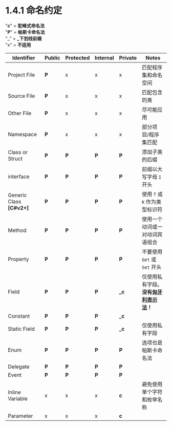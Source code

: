 # 1.4.1 命名约定

"**c**" = **驼峰式命名法**  
"**P**" = **帕斯卡命名法**  
"_" = **_下划线前缀**  
"x" = **不适用**  

| Identifier | Public | Protected | Internal | Private | Notes |
| ------ | ------ | ------ | ------ | ------ | ------ |
| Project File | **P** | x | x | x | 匹配程序集和命名空间 |
| Source File | **P** | x | x | x | 匹配包含的类 |
| Other File | **P** | x | x | x | 尽可能应用 |
| Namespace | **P** | x | x | x | 部分项目/程序集匹配 |
| Class or Struct | **P** | **P** | **P** | **P** | 添加子类的后缀 |
| interface | **P** | **P** | **P** | **P** | 前缀以大写字母 `I` 开头 |
| Generic Class **[C#v2+]** | **P** | **P** | **P** | **P** | 使用 `T` 或 `K` 作为类型标识符 |
| Method | **P** | **P** | **P** | **P** | 使用一个动词或一对动词宾语组合 |
| Property | **P** | **P** | **P** | **P** | 不要使用 `Get` 或 `Set` 开头 |
| Field | **P** | **P** | **P** | **_c** | 仅使用私有字段。 **没有[匈牙利表示法](https://zh.wikipedia.org/wiki/%E5%8C%88%E7%89%99%E5%88%A9%E5%91%BD%E5%90%8D%E6%B3%95)！** |
| Constant | **P** | **P** | **P** | **_c** |  |
| Static Field | **P** | **P** | **P** | **_c** | 仅使用私有字段|
| Enum | **P** | **P** | **P** | **P** | 选项也是帕斯卡命名法 |
| Delegate | **P** | **P** | **P** | **P** |  |
| Event | **P** | **P** | **P** | **P** |  |
| Inline Variable | x | x | x | **c** | 避免使用单个字符和枚举名称 |
| Parameter | x | x | x | **c** |  |
